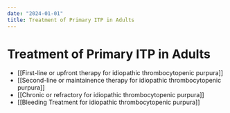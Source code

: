 ```yaml
---
date: "2024-01-01"
title: Treatment of Primary ITP in Adults
---
```



# Treatment of Primary ITP in Adults

- [[First-line or upfront therapy for idiopathic thrombocytopenic purpura]]
- [[Second-line or maintainence therapy for idiopathic thrombocytopenic purpura]]
- [[Chronic or refractory for idiopathic thrombocytopenic purpura]]
- [[Bleeding Treatment for idiopathic thrombocytopenic purpura]]
